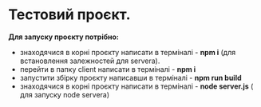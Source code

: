 # Тестовий проєкт.
**Для запуску проєкту потрібно:**
- знаходячися в корні проєкту написати в терміналі -  **npm i**  (для встановлення залежностей для servera).
- перейти в папку client написати в терміналі -  **npm i**
-  запустити збірку проєкту написавши в  терміналі - **npm run build**
- знаходячися в корні проєкту написати в терміналі - **node server.js** (
для запуску node servera)



